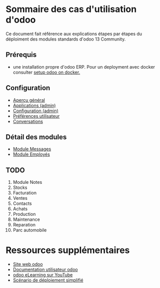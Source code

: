 # Sommaire des cas d'utilisation d'odoo

Ce document fait référence aux explications étapes par étapes du déploiment des modules standards d'odoo 13 Community.

## Prérequis

- une installation propre d'odoo ERP. Pour un deployment avec docker consulter [setup odoo on docker.](../setup-images-on-docker/odoo-on-docker.md) 

## Configuration

- [Aperçu général](./odoo-overview-fr.md)
- [Applications (admin)](./odoo-applications-fr.md)
- [Configuration (admin)](./odoo-configuration-fr.md)
- [Préférences utilisateur](./odoo-user-preferences-fr.md)
- [Conversations](./odoo-conversations.md)

## Détail des modules

- [Module Messages](./odoo-mod-messages-fr.md)
- [Module Employés](./odoo-mod-employee-fr.md)

## TODO
1. Module Notes
1. Stocks
1. Facturation 
1. Ventes
1. Contacts
1. Achats 
1. Production
1. Maintenance 
1. Reparation
1. Parc automobile

# Ressources supplémentaires 


- [Site web odoo](https://www.odoo.com/fr_FR/page/all-apps)
- [Documentation utilisateur odoo](https://www.odoo.com/documentation/user/13.0/fr/index.html)
- [odoo eLearning sur YouTube](https://www.youtube.com/watch?v=u4uJTeqskxc&list=PL1-aSABtP6AD-t0GEoxMXgCa_qLsHs5PR)
- [Scénario de déploiement simplifié](odoo-deploiement-scenario.md)